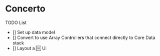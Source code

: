 Concerto
===

TODO List
- [] Set up data model
- [] Convert to use Array Controllers that connect directly to Core Data stack
- [] Layout a :cool: UI

